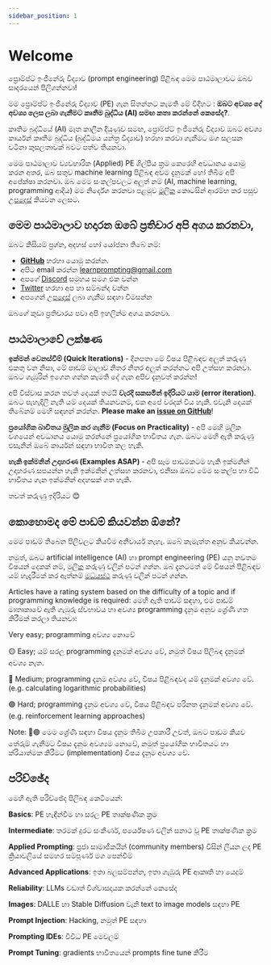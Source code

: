 ```yaml
---
sidebar_position: 1
---
```

# Welcome

ප්‍රොම්ප්ට් ඉංජිනේරු විද්‍යාව (prompt engineering) පිළිබඳ මෙම පාඨමාලාවට ඔබව සාදරයෙන් පිලිගන්නවා!

මම ප්‍රොම්ප්ට් ඉංජිනේරු විද්‍යාව (PE) ගැන සිතන්නට කැමති මේ විදිහට : **ඔබට අවශ්‍ය දේ අවශ්‍ය ලෙස ලබා ගැනීමට කෘතීම බුද්ධිය (AI) සමඟ කතා කරන්නේ කෙසේද?**.

කෘතිම බුද්ධියේ (AI) මෑත කාලීන දියුණුව සමඟ, ප්‍රොම්ප්ට් ඉංජිනේරු විද්‍යාව ඔබට අවශ්‍ය කාර්යන් කෘතීම බුද්ධිය (බුද්ධිමය යන්ත්‍ර විද්‍යාව) හරහා කරවා ගැනීමට මග සලසන වටිනා කුසලතාවක් බවට පත්ව තියනවා.

මෙම පාඨමාලාව ව්‍යවහාරික (Applied) PE ශිල්පීය ක්‍රම කෙරෙහි අවධානය යොමු කරන අතර, ඔබ සතුව machine learning පිළිබඳ අවම දැනුමක් හෝ තිබීම අපි අපේක්ෂා කරනවා. ඔබ මෙම සංකල්පවලට අලුත් නම් (AI, machine learning, programming ආදිය) මම නිර්දේශ කරනවා පළමුව [මූලික](https://learnprompting.org/docs/category/-basics) කොටසින් ආරම්භ කර පසුව [උපදෙස්](https://learnprompting.org/docs/basics/intro) කියවන ලෙසට.


## මෙම පාඨමාලාව හදාරන ඔබේ ප්‍රතිචාර අපි අගය කරනවා,
ඔබට කිසියම් ප්‍රශ්න, අදහස් හෝ යෝජනා තිබේ නම්:
  - **[GitHub](https://github.com/trigaten/Learn_Prompting/issues/new/choose)** හරහා යොමු කරන්න.
  - අපිට email කරන්න [learnprompting@gmail.com](mailto:learnprompting@gmail.com)
  - අපගේ [Discord](https://learnprompting.org/discord) සමුහය සමග එක වන්න
  - [Twitter](https://twitter.com/learnprompting) හරහා අප හා සම්බන්ද වන්න
  - අපගෙන් [උපදෙස්](https://learnprompting.org/consulting) ලබා ගැනීම සඳහා විමසන්න

ඔබගේ කුඩා ප්‍රතිචාරය පවා අපි ඉහලින්ම අගය කරනවා.

## පාඨමාලාවේ ලක්ෂණ

**ඉක්මන් වෙනස්වීම් (Quick Iterations)** - දිනපතා මේ විෂය පිළිබඳව අලුත් කරුණු එකතු වන නිසා, මේ පාඩම් මාලාව නිතර නිතර අලුත් කරන්නට අපි උත්සහ කරනවා.
ඔබට ගැඹුරින් ඉගෙන ගන්න කැමති දේ ගැන අපිව දැනුවත් කරන්න!

අපි විස්වාස කරන තවත් දෙයක් තමයි **වැරදි සකසමින් ඉදිරියට යාම (error iteration)**. ඔබට පැහැදිලි නැති යම් දෙයක් තියනවනම්, එක අපේ වරදක් විය හැකි.
එවැනි දෙයක් තිබේනම් මෙහි සඳහන් කරන්න.
**Please make an [issue on GitHub](https://github.com/trigaten/Learn_Prompting/issues/new/choose)**!

**ප්‍රයෝගික බාවිතය මුලික කර ගැනීම (Focus on Practicality)** - අපි මෙහි මුලික වශයෙන් අවධානය යොමු කරන්නේ ප්‍රයෝගික භාවිතය ගැන. ඔබට මෙහි ඇති කරුණු එසැනින් ඔබේ කාර්යන් සඳහා භාවිත කල හැකි.

**හැකි ඉක්මනින් උදාහරණ (Examples ASAP)** - අපි සෑම පාඩමකටම හැකි ඉක්මනින් උදාහරණ සපයන්න හැකි ඉක්මනින් උත්සහ කරනවා, එනිසා ඔබට මෙම සංකල්ප හා විධි භාවිතය ගැන ඉක්මනින් අදහසක් ගත හැකි.

තවත් කරුණු ඉදිරියට 😊

## කොහොමද මේ පාඩම් කියවන්න ඕනේ?

මෙම පාඩම් තිබෙන පිලිවලට කියවීම අනිවාර්ය නැහැ. ඔබේ කැමැත්ත අනුව කියවන්න.

නමුත්, ඔබට artificial intelligence (AI) හා prompt engineering (PE) යනු නවතම විෂයන් දෙකක් නම්, [මුලික](https://learnprompting.org/docs/category/-basics) කරුණු වලින් පටන් ගන්න. ඔබ දැනටමත් මේ විෂයන් පිළිබඳව යම් හැදෑරීමක් කර ඇත්නම් [මධ්යස්ථ](https://learnprompting.org/docs/category/%EF%B8%8F-intermediate) කරුණු වලින් පටන් ගන්න.


Articles have a rating system based on the difficulty of a topic and if programming knowledge is required:
මෙහි ඇති පාඩම් සඳහා, එම පාඩම් මාතෘකාවේ ඇති ගැඹුරු ස්වභාවය හා අවශ්‍ය programming දැනුම අනුව ශ්‍රේණි ගත කිරීමක් කරලා තියනවා:

  Very easy; programming අවශ්‍ය නොවේ

🟡 Easy; යම් සරල programming දැනුමක් අවශ්‍ය වේ, නමුත් විෂය පිලිබඳ දැනුමක් අවශ්‍ය නැත.

🔴 Medium; programming දැනුම අවශ්‍ය වේ, විෂය පිළිබඳවද යම් දැනුමක් අවශ්‍ය වේ. (e.g. calculating logarithmic probabilities)

🟣 Hard; programming දැනුම අවශ්‍ය වේ, විෂය පිළිබඳව පරිනත දැනුමක් අවශ්‍ය වේ. (e.g. reinforcement learning approaches)

Note: 🔴🟣 මෙම ශ්‍රේණි සඳහා විෂය දැනුම තිබීම උපකාරී උවත්, ඔබට පාඩම කියව තේරුම් ගැනීමට විෂය දැනුම අවශ්‍යම නොවේ, නමුත් ප්‍රයෝගික භාවිතයට හා  ක්රියාත්මක කිරීමට (implementation) විෂය දැනුම අවශ්‍ය වේ.


## පරිච්ඡේද

මෙහි ඇති පරිච්ඡේද පිලිබඳ කෙටියෙන්:

**Basics**: PE හැඳින්වීම හා සරල PE තාක්ෂණික ක්‍රම

**Intermediate**: තරමක් දුරට සංකීර්ණ, පර්යේෂණ වලින් සනාථ වූ PE තාක්ෂණික ක්‍රම

**Applied Prompting**: ප්‍රජා සාමාජිකයින් (community members) විසින් ලියන ලද PE ක්‍රියාවලියේ සමහර සම්පූර්ණ මග පෙන්වීම්

**Advanced Applications**: ඉතා බලසම්පන්න, ඉතා ගැඹුරු PE ආකෘති හා යෙදුම්

**Reliability**: LLMs වඩාත් විශ්වාසදායක කරන්නේ කෙසේද

**Images**: DALLE හා Stable Diffusion වැනි text to image models සඳහා PE

**Prompt Injection**: Hacking, නමුත් PE සඳහා

**Prompting IDEs**: විවිධ PE මෙවලම්

**Prompt Tuning**: gradients භාවිතයෙන් prompts fine tune කිරීම
